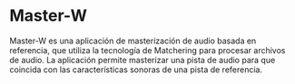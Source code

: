 # Master-W
Master-W es una aplicación de masterización de audio basada en referencia, que utiliza la tecnología de Matchering para procesar archivos de audio. La aplicación permite masterizar una pista de audio para que coincida con las características sonoras de una pista de referencia.
